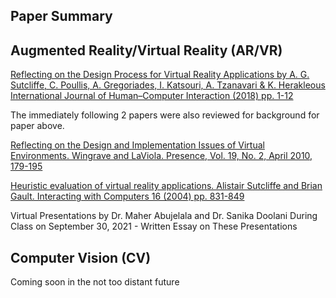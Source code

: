 Paper Summary
--

Augmented Reality/Virtual Reality (AR/VR)
--

[Reflecting on the Design Process for Virtual Reality Applications by A. G. Sutcliffe, C. Poullis, A. Gregoriades, I. Katsouri, A. Tzanavari & K. Herakleous
International Journal of Human–Computer Interaction (2018) pp. 1-12](https://github.com/ogennaesimai/ogenna.github.io/blob/main/Presentation_of_Reflecting_on_the_Design_Process_for_Virtual_Reality_Applications_Sutcliffe_et_al.md)  
  
The immediately following 2 papers were also reviewed for background for paper above.

[Reflecting on the Design and Implementation Issues of Virtual Environments. Wingrave and LaViola. Presence, Vol. 19, No. 2, April 2010, 179-195 ](https://github.com/ogennaesimai/ogenna.github.io/blob/main/Background_paper_Reflecting_on_the_Design_and_Implementation_Issues_of_Virtual_Environments_Wingrave_et_al.md)

[Heuristic evaluation of virtual reality applications. 
Alistair Sutcliffe and Brian Gault. Interacting with Computers 16 (2004) pp. 831-849 ](https://github.com/ogennaesimai/ogenna.github.io/blob/main/Background_paper_Heuristic_evaluation_of_virtual_reality_applications_Sutcliffe_et_al.md)

Virtual Presentations by Dr. Maher Abujelala and Dr. Sanika Doolani During Class on September 30, 2021 - Written Essay on These Presentations

Computer Vision (CV)
--

Coming soon in the not too distant future
